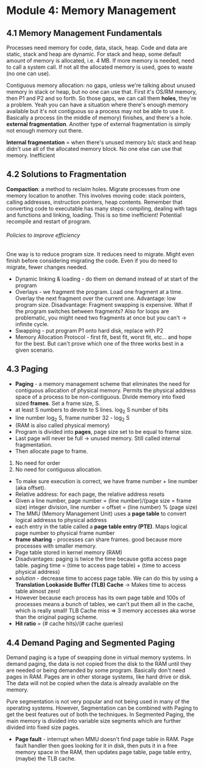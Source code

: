 # Module 4: Memory Management

## 4.1 Memory Management Fundamentals

Processes need memory for code, data, stack, heap. Code and data are static, stack and heap are dynamic. For stack and heap, some default amount of memory is allocated, i.e. 4 MB. If more memory is needed, need to call a system call. If not all the allocated memory is used, goes to waste (no one can use).

Contiguous memory allocation: no gaps, unless we're talking about unused memory in stack or heap, but no one can use that. First it's OS/RM memory, then P1 and P2 and so forth. So those gaps, we can call them **holes**, they're a problem. Yeah you can have a situation where there's enough memory available but it's not contiguous so a process may not be able to use it. Basically a process (in the middle of memory) finishes, and there's a hole. **external fragmentation**. Another type of external fragmentation is simply not enough memory out there.

**Internal fragmentation** = when there's unused memory b/c stack and heap didn't use all of the allocated memory block. No one else can use that memory. Inefficient

## 4.2 Solutions to Fragmentation

**Compaction**: a method to reclaim holes. Migrate processes from one memory location to another. This involves moving code: stack pointers, calling addresses, instruction pointers, heap contents. Remember that converting code to executable has many steps: compiling, dealing with tags and functions and linking, loading. This is so time inefficient! Potential recompile and restart of program.
###### Policies to improve efficiency
One way is to reduce program size. It reduces need to migrate. Might even finish before considering migrating the code. Even if you do need to migrate, fewer changes needed.
+ Dynamic linking & loading - do them on demand instead of at start of the program
+ Overlays - we fragment the program. Load one fragment at a time. Overlay the next fragment over the current one. Advantage: low program size. Disadvantage: Fragment swapping is expensive. What if the program switches between fragments? Also for loops are problematic, you might need two fragments at once but you can't -> infinite cycle.
+ Swapping - put program P1 onto hard disk, replace with P2
+ Memory Allocation Protocol - first fit, best fit, worst fit, etc... and hope for the best. But can't prove which one of the three works best in a given scenario.

## 4.3 Paging

+ **Paging** - a memory management scheme that eliminates the need for contiguous allocation of physical memory. Permits the physical address space of a process to be non-contiguous. Divide memory into fixed sized **frames**. Set a frame size, S.
+ at least S numbers to devote to S lines. log<sub>2</sub> S number of bits
+ line number log<sub>2</sub> S, frame number 32 - log<sub>2</sub> S
+ (RAM is also called physical memory)
+ Program is divided into **pages**, page size set to be equal to frame size.
+ Last page will never be full -> unused memory. Still called internal fragmentation.
+ Then allocate page to frame.
1. No need for order
2. No need for contiguous allocation.
+ To make sure execution is correct, we have frame number + line number (aka offset).
+ Relative address: for each page, the relative address resets
+ Given a line number, page number = (line number)/(page size = frame size) integer division, line number = offset = (line number) % (page size)
+ The MMU (Memory Management Unit) uses a **page table** to convert logical addresss to physical address
+ each entry in the table called a **page table entry (PTE)**. Maps logical page number to physical frame number
+ **frame sharing** - processes can share frames. good because more processes with smaller memory.
+ Page table stored in kernel memory (RAM)
+ Disadvantages: paging is twice the time because gotta access page table. paging time = (time to access page table) + (time to access physical address)
+ *solution* - decrease time to access page table. We can do this by using a **Translation Lookaside Buffer (TLB) Cache** -> Makes time to access table almost zero!
+ However because each process has its own page table and 100s of processes means a bunch of tables, we can't put them all in the cache, which is really small! TLB Cache miss => 3 memory accesses aka worse than the original paging scheme.
+ **Hit ratio** = (# cache hits)/(# cache queries)

## 4.4 Demand Paging and Segmented Paging

Demand paging is a type of swapping done in virtual memory systems. In demand paging, the data is not copied from the disk to the RAM until they are needed or being demanded by some program. Basically don't need pages in RAM. Pages are in other storage systems, like hard drive or disk. The data will not be copied when the data is already available on the memory.

Pure segmentation is not very popular and not being used in many of the operating systems. However, Segmentation can be combined with Paging to get the best features out of both the techniques. In Segmented Paging, the main memory is divided into variable size segments which are further divided into fixed size pages.

+ **Page fault** - interrupt when MMU doesn't find page table in RAM. Page fault handler then goes looking for it in disk, then puts it in a free memory space in the RAM, then updates page table, page table entry, (maybe) the TLB cache.
